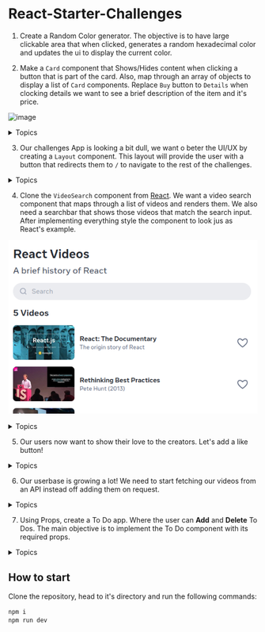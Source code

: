 # React-Starter-Challenges

1. Create a Random Color generator. The objective is to have large clickable area that when clicked, generates a random hexadecimal color and updates the ui to display the current color.

2. Make a `Card` component that Shows/Hides content when clicking a button that is part of the card. Also, map through an array of objects to display a list of `Card` components. Replace `Buy` button to `Details` when clocking details we want to see a brief description of the item and it's price.

![image](https://github.com/derek-0000/react-starter-challenges/assets/81263819/716ce891-8358-43fe-926e-67cbf7879c4a)

<details>
  <summary>Topics</summary>

#### JS

  [Random](https://developer.mozilla.org/en-US/docs/Web/JavaScript/Reference/Global_Objects/Math/random) -> [Arrays](https://github.com/Asabeneh/30-Days-Of-JavaScript/blob/master/05_Day_Arrays/05_day_arrays.md)

#### React

  [State](https://react.dev/learn) -> [Event Handlers](https://react.dev/learn/responding-to-events) -> <https://react.dev/learn/conditional-rendering>

</details>

3. Our challenges App is looking a bit dull, we want o beter the UI/UX by creating a `Layout` component. This layout will provide the user with a button that redirects them to `/` to navigate to the rest of the challenges.

<details>
  <summary>Topics</summary>

### React

  How to use children components as props:

  ```JSX
  const Component = ({children}) => (
    <Box>{children}</Box>
  )

  <Component>
    <div>A children component</div>
  </Component>
  ```

### react-router-dom

  [Router](https://reactrouter.com/en/main/routers/create-browser-router) -> [Link](https://reactrouter.com/en/main/components/link) -> [Outlet](https://reactrouter.com/en/main/components/outlet)

</details>

4. Clone the `VideoSearch` component from [React](https://react.dev). We want a video search component that maps through a list of videos and renders them. We also need a searchbar that shows those videos that match the search input. After implementing everything style the component to look jus as React's example.

![alt text](image.png)

<details>
  <summary>Topics</summary>

#### JS

  [Arrays](https://github.com/Asabeneh/30-Days-Of-JavaScript/blob/master/05_Day_Arrays/05_day_arrays.md) -> [String](https://developer.mozilla.org/en-US/docs/Web/JavaScript/Reference/Global_Objects/String/includes)

#### React

  [State](https://react.dev/learn) ->
  [Event Handlers](https://react.dev/learn/responding-to-events) ->
  [Update Array State](https://react.dev/learn/updating-arrays-in-state) ->
  [Rendering Lists](https://react.dev/learn/rendering-lists) ->

</details>

5. Our users now want to show their love to the creators. Let's add a like button!

<details>
  <summary>Topics</summary>

#### React

  [State](https://react.dev/learn) ->
  [Event Handlers](https://react.dev/learn/responding-to-events) ->
  [Update Object State](https://react.dev/learn/updating-objects-in-state) ->
  [Conditional Rendering](https://react.dev/learn/conditional-rendering)

</details>

6. Our userbase is growing a lot! We need to start fetching our videos from an API instead off adding them on request.

<details>
  <summary>Topics</summary>

#### React

  [State](https://react.dev/learn) ->
  [useEffect](https://react.dev/learn/responding-to-events) ->
  [React Querry](https://tanstack.com/query/latest/docs/framework/react/guides/queries) ->

</details>

7. Using Props, create a To Do app. Where the user can **Add** and **Delete** To Dos. The main objective is to implement the To Do component with its required props.

<details>
  <summary>Topics</summary>

#### JS

  [Arrays](https://github.com/Asabeneh/30-Days-Of-JavaScript/blob/master/05_Day_Arrays/05_day_arrays.md)

#### React

  [State](https://react.dev/learn) ->
  [Event Handlers](https://react.dev/learn/responding-to-events) ->
  [Update Array State](https://react.dev/learn/updating-arrays-in-state) ->
  [Props](https://react.dev/learn/passing-props-to-a-component) ->
  [Rendering Lists](https://react.dev/learn/rendering-lists)

</details>

## How to start

Clone the repository, head to it's directory and run the following commands:

```bash
npm i
npm run dev
```
